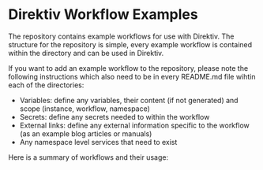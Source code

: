 # Direktiv Workflow Examples

The repository contains example workflows for use with Direktiv. The structure for the repository is simple, every example workflow is contained within the directory and can be used in Direktiv.

If you want to add an example workflow to the repository, please note the following instructions which also need to be in every README.md file wihtin each of the directories:

- Variables: define any variables, their content (if not generated) and scope (instance, workflow, namespace)
- Secrets: define any secrets needed to within the workflow
- External links: define any external information specific to the workflow (as an example blog articles or manuals)
- Any namespace level services that need to exist

Here is a summary of workflows and their usage:

